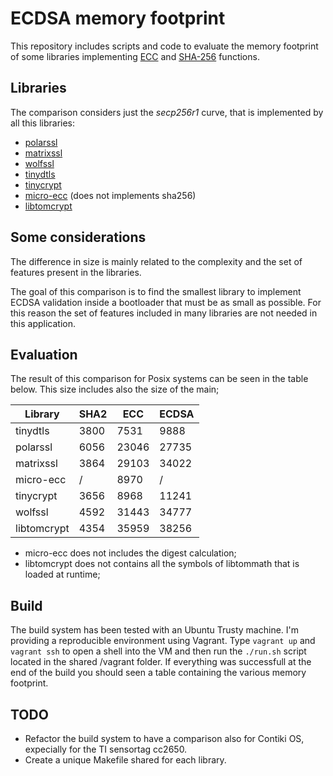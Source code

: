 # ECDSA memory footprint

This repository includes scripts and code to evaluate the memory
footprint of some libraries implementing 
[ECC](https://en.wikipedia.org/wiki/Elliptic-curve_cryptography)
and [SHA-256](https://en.wikipedia.org/wiki/SHA-2)
functions.

## Libraries

The comparison considers just the *secp256r1* curve, that is implemented
by all this libraries:

 - [polarssl](https://github.com/ARMmbed/mbedtls)
 - [matrixssl](https://github.com/matrixssl/matrixssl)
 - [wolfssl](https://github.com/wolfSSL/wolfssl)
 - [tinydtls](https://projects.eclipse.org/projects/iot.tinydtls)
 - [tinycrypt](https://github.com/01org/tinycrypt)
 - [micro-ecc](https://github.com/kmackay/micro-ecc) (does not implements sha256)
 - [libtomcrypt](https://github.com/libtom/libtomcrypt)

## Some considerations

The difference in size is mainly related to the complexity and the set of
features present in the libraries.

The goal of this comparison is to find the smallest library to implement
ECDSA validation inside a bootloader that must be as small
as possible. For this reason the set of features included in many libraries
are not needed in this application.

## Evaluation

The result of this comparison for Posix systems can be seen in the table below.
This size includes also the size of the main;

| Library     | SHA2 | ECC   | ECDSA |
|-------------|------|-------|-------|
| tinydtls    | 3800 | 7531  | 9888  |
| polarssl    | 6056 | 23046 | 27735 |
| matrixssl   | 3864 | 29103 | 34022 |
| micro-ecc   |  /   | 8970  |   /   |
| tinycrypt   | 3656 | 8968  | 11241 |
| wolfssl     | 4592 | 31443 | 34777 |
| libtomcrypt | 4354 | 35959 | 38256 |

* micro-ecc does not includes the digest calculation;
* libtomcrypt does not contains all the symbols of libtommath that is loaded at runtime;

## Build

The build system has been tested with an Ubuntu Trusty machine. I'm providing
a reproducible environment using Vagrant. Type `vagrant up` and `vagrant ssh`
to open a shell into the VM and then run the `./run.sh` script located
in the shared /vagrant folder. If everything was successfull at the end of the
build you should seen a table containing the various memory footprint.

## TODO

- Refactor the build system to have a comparison also for Contiki OS,
  expecially for the TI sensortag cc2650.
- Create a unique Makefile shared for each library.
